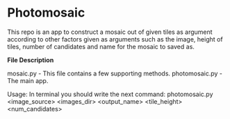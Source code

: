 # Photomosaic
This repo is an app to construct a mosaic out of given tiles as argument according to other factors  given as arguments such as the image, height of tiles, number of candidates and name for the mosaic to saved as.

**File Description**

mosaic.py - This file contains a few supporting methods.
photomosaic.py - The main app.

Usage:
In terminal you should write the next command:
photomosaic.py <image_source> <images_dir> <output_name> <tile_height> <num_candidates>
